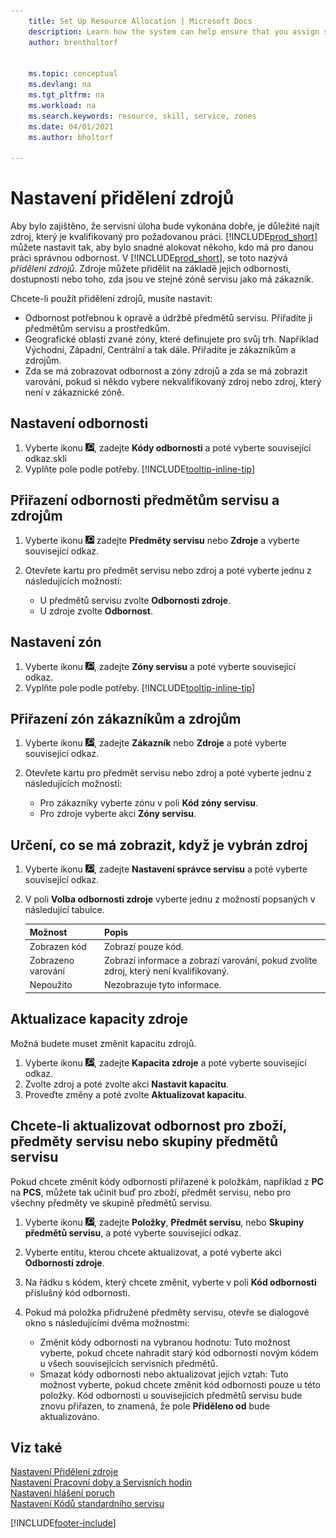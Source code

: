 ```yaml
---
    title: Set Up Resource Allocation | Microsoft Docs
    description: Learn how the system can help ensure that you assign someone who has the skills required to provide a service.
    author: brentholtorf

    
    ms.topic: conceptual
    ms.devlang: na
    ms.tgt_pltfrm: na
    ms.workload: na
    ms.search.keywords: resource, skill, service, zones
    ms.date: 04/01/2021
    ms.author: bholtorf

---
```


# Nastavení přidělení zdrojů
Aby bylo zajištěno, že servisní úloha bude vykonána dobře, je důležité najít zdroj, který je kvalifikovaný pro požadovanou práci. [!INCLUDE[prod_short](includes/prod_short.md)] můžete nastavit tak, aby bylo snadné alokovat někoho, kdo má pro danou práci správnou odbornost. V [!INCLUDE[prod_short](includes/prod_short.md)], se toto nazývá _přidělení zdrojů_. Zdroje můžete přidělit na základě jejich odbornosti, dostupnosti nebo toho, zda jsou ve stejné zóně servisu jako má zákazník.

Chcete-li použít přidělení zdrojů, musíte nastavit:

* Odbornost potřebnou k opravě a údržbě předmětů servisu. Přiřadíte ji předmětům servisu a prostředkům.
* Geografické oblasti zvané zóny, které definujete pro svůj trh. Například Východní, Západní, Centrální a tak dále. Přiřadíte je zákazníkům a zdrojům.
* Zda se má zobrazovat odbornost a zóny zdrojů a zda se má zobrazit varování, pokud si někdo vybere nekvalifikovaný zdroj nebo zdroj, který není v zákaznické zóně.

## Nastavení odbornosti
1. Vyberte ikonu ![Žárovky, která otevře funkci Řekněte mi.](media/ui-search/search_small.png "Řekněte mi, co chcete dělat"), zadejte **Kódy odbornosti** a poté vyberte související odkaz.skli
2. Vyplňte pole podle potřeby. [!INCLUDE[tooltip-inline-tip](includes/tooltip-inline-tip_md.md)]

## Přiřazení odbornosti předmětům servisu a zdrojům
1. Vyberte ikonu ![Žárovky, která otevře funkci Řekněte mi ](media/ui-search/search_small.png "Řekněte mi, co chcete dělat") zadejte **Předměty servisu** nebo **Zdroje** a vyberte související odkaz.
2. Otevřete kartu pro předmět servisu nebo zdroj a poté vyberte jednu z následujících možností:

   * U předmětů servisu zvolte **Odbornosti zdroje**.
   * U zdroje zvolte **Odbornost**.

## Nastavení zón
1. Vyberte ikonu ![Žárovky, která otevře funkci Řekněte mi.](media/ui-search/search_small.png "Řekněte mi, co chcete dělat"), zadejte **Zóny servisu** a poté vyberte související odkaz.
2. Vyplňte pole podle potřeby. [!INCLUDE[tooltip-inline-tip](includes/tooltip-inline-tip_md.md)]

## Přiřazení zón zákazníkům a zdrojům
1. Vyberte ikonu ![Žárovky, která otevře funkci Řekněte mi.](media/ui-search/search_small.png " Řekněte mi, co chcete udělat"), zadejte **Zákazník** nebo **Zdroje** a poté vyberte související odkaz.
2. Otevřete kartu pro předmět servisu nebo zdroj a poté vyberte jednu z následujících možností:

   * Pro zákazníky vyberte zónu v poli **Kód zóny servisu**.
   * Pro zdroje vyberte akci **Zóny servisu**.

## Určení, co se má zobrazit, když je vybrán zdroj
1. Vyberte ikonu ![Žárovky, která otevře funkci Řekněte mi](media/ui-search/search_small.png "Řekněte mi, co chcete dělat"), zadejte **Nastavení správce servisu** a poté vyberte související odkaz.
2. V poli **Volba odbornosti zdroje** vyberte jednu z možností popsaných v následující tabulce.

   | **Možnost** | **Popis** |
   |------------|-------------|  
   | Zobrazen kód | Zobrazí pouze kód. |
   | Zobrazeno varování | Zobrazí informace a zobrazí varování, pokud zvolíte zdroj, který není kvalifikovaný. |
   | Nepoužito | Nezobrazuje tyto informace. |

## Aktualizace kapacity zdroje
Možná budete muset změnit kapacitu zdrojů.

1. Vyberte ikonu ![Žárovky, která otevře funkci Řeknete mi](media/ui-search/search_small.png "Řekněte mi, co chcete dělat"), zadejte **Kapacita zdroje** a poté vyberte související odkaz.
2. Zvolte zdroj a poté zvolte akci **Nastavit kapacitu**.
3. Proveďte změny a poté zvolte **Aktualizovat kapacitu**.

## Chcete-li aktualizovat odbornost pro zboží, předměty servisu nebo skupiny předmětů servisu
Pokud chcete změnit kódy odbornosti přiřazené k položkám, například z **PC** na **PCS**, můžete tak učinit buď pro zboží, předmět servisu, nebo pro všechny předměty ve skupině předmětů servisu.

1. Vyberte ikonu ![Žárovky, která otevře funkci Řekněte mi](media/ui-search/search_small.png "Řekněte mi, co chcete dělat"), zadejte **Položky**, **Předmět servisu**, nebo **Skupiny předmětů servisu**,  a poté vyberte související odkaz.
2. Vyberte entitu, kterou chcete aktualizovat, a poté vyberte akci **Odbornosti zdroje**.
3. Na řádku s kódem, který chcete změnit, vyberte v poli **Kód odbornosti** příslušný kód odbornosti.
4. Pokud má položka přidružené předměty servisu, otevře se dialogové okno s následujícími dvěma možnostmi:

   * Změnit kódy odbornosti na vybranou hodnotu: Tuto možnost vyberte, pokud chcete nahradit starý kód odbornosti novým kódem u všech souvisejících servisních předmětů.
   * Smazat kódy odbornosti nebo aktualizovat jejich vztah: Tuto možnost vyberte, pokud chcete změnit kód odbornosti pouze u této položky. Kód odbornosti u souvisejících předmětů servisu bude znovu přiřazen, to znamená, že pole **Přiděleno od** bude aktualizováno.

## Viz také
[Nastavení Přidělení zdroje](service-how-to-allocate-resources.md)  
[Nastavení Pracovní doby a Servisních hodin](service-how-setup-work-service-hours.md)  
[Nastavení hlášení poruch](service-how-setup-fault-reporting.md)  
[Nastavení Kódů standardního servisu](service-how-setup-service-coding.md)




[!INCLUDE[footer-include](includes/footer-banner.md)]